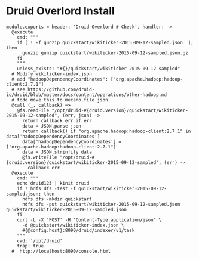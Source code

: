 
# Druid Overlord Install

    module.exports = header: 'Druid Overlord # Check', handler: ->
      @execute
        cmd: """
        if [ ! -f gunzip quickstart/wikiticker-2015-09-12-sampled.json  ]; then
          gunzip gunzip quickstart/wikiticker-2015-09-12-sampled.json.gz
        fi
        """
        unless_exists: "#{}/quickstart/wikiticker-2015-09-12-sampled"
      # Modify wikiticker-index.json
      # add "hadoopDependencyCoordinates": ["org.apache.hadoop:hadoop-client:2.7.1"]
      # see https://github.com/druid-io/druid/blob/master/docs/content/operations/other-hadoop.md
      # todo move this to mecano.file.json
      @call (_, callback) =>
        @fs.readFile "/opt/druid-#{druid.version}/quickstart/wikiticker-2015-09-12-sampled", (err, json) ->
          return callback err if err
          data = JSON.parse json
          return callback() if "org.apache.hadoop:hadoop-client:2.7.1" in data['hadoopDependencyCoordinates']
          data['hadoopDependencyCoordinates'] = ["org.apache.hadoop:hadoop-client:2.7.1"]
          data = JSON.strinfify data
          @fs.writeFile "/opt/druid-#{druid.version}/quickstart/wikiticker-2015-09-12-sampled", (err) ->
            callback err
      @execute
        cmd: """
        echo druid123 | kinit druid
        if ! hdfs dfs -test -f quickstart/wikiticker-2015-09-12-sampled.json; then
          hdfs dfs -mkdir quickstart
          hdfs dfs -put quickstart/wikiticker-2015-09-12-sampled.json quickstart/wikiticker-2015-09-12-sampled.json
        fi
        curl -L -X 'POST' -H 'Content-Type:application/json' \
          -d @quickstart/wikiticker-index.json \
          #{@config.host}:8090/druid/indexer/v1/task
        """
        cwd: '/opt/druid'
        trap: true
      #  http://localhost:8090/console.html
